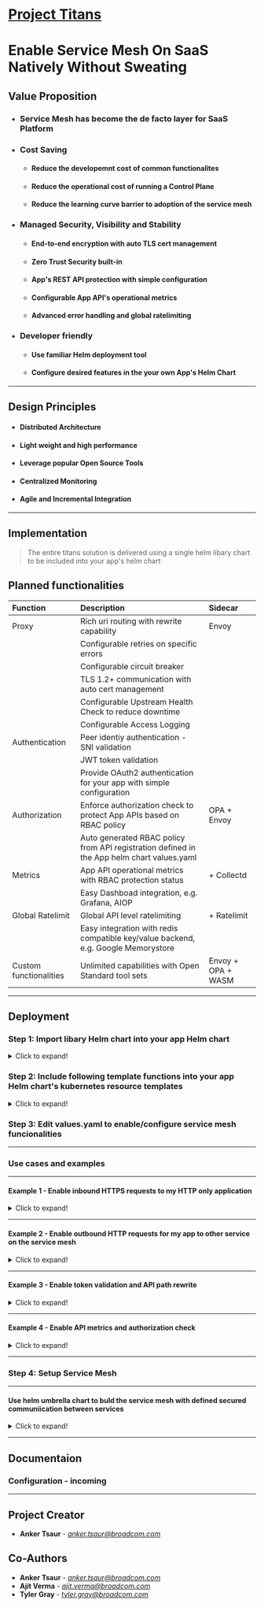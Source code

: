 # [Project Titans](https://github.gwd.broadcom.net/SED/icds-mesh-helm-lib-chart)
# Enable Service Mesh On SaaS Natively Without Sweating

## Value Proposition 
- ### Service Mesh has become the de facto layer for SaaS Platform
- ### Cost Saving
  - #### Reduce the developemnt cost of common functionalites
  - #### Reduce the operational cost of running a Control Plane
  - #### Reduce the learning curve barrier to adoption of the service mesh
- ### Managed Security, Visibility and Stability
  - #### End-to-end encryption with auto TLS cert management
  - #### Zero Trust Security built-in
  - #### App's REST API protection with simple configuration
  - #### Configurable App API's operational metrics
  - #### Advanced error handling and global ratelimiting 
- ### Developer friendly 
  - #### Use familiar Helm deployment tool
  - #### Configure desired features in the your own App's Helm Chart


---

## Design Principles
- #### Distributed Architecture
- #### Light weight and high performance
- #### Leverage popular Open Source Tools
- #### Centralized Monitoring
- #### Agile and Incremental Integration

---

## Implementation
> The entire titans solution is delivered using a single helm libary chart to be included into your app's helm chart

## Planned functionalities
| Function | Description | Sidecar
| :------- |:----------- |:-------
| Proxy | Rich uri routing with rewrite capability | Envoy
| | Configurable retries on specific errors |
| | Configurable circuit breaker |
| | TLS 1.2+ communication with auto cert management |
| | Configurable Upstream Health Check to reduce downtime |
| | Configurable Access Logging |
| Authentication | Peer identiy authentication - SNI validation |
| | JWT token validation |
| | Provide OAuth2 authentication for your app with simple configuration |
| Authorization | Enforce authorization check to protect App APIs based on RBAC policy | OPA + Envoy
| | Auto generated RBAC policy from API registration defined in the App helm chart values.yaml |
| Metrics | App API operational metrics with RBAC protection status | + Collectd
| | Easy Dashboad integration, e.g. Grafana, AIOP |
| Global Ratelimit | Global API level ratelimiting | + Ratelimit
| | Easy integration with redis compatible key/value backend, e.g. Google Memorystore |
| Custom functionalities | Unlimited capabilities with Open Standard tool sets | Envoy + OPA + WASM

---
## Deployment
### Step 1: Import libary Helm chart into your app Helm chart
<details>
  <summary>Click to expand!</summary>

    Edit your app's Helm *Chart.yaml* to add library Helm chart as dependency, see example below

  ```yaml
  apiVersion: v2
  name: tokentool
  version: 1.0.2
  kubeVersion: ">=1.10.0-0"
  description: Helm chart for ICDS Token Tool Service - OpenID Connect client
  home: https://github.gwd.broadcom.net/SED/icds-legacy-oidc-client
  sources:
  - https://github.gwd.broadcom.net/SED/icds-legacy-oidc-client
  maintainers: 
  - name: Anker Tsaur
    email: anker_tsaur@broadcom.com
    url: https://github.gwd.broadcom.net/SED/icds-legacy-oidc-client
  dependencies:
  - name: titan-mesh-helm-lib-chart
    version: 1.0.0
    repository: https://artifactory-lvn.broadcom.net/artifactory/sbo-sps-helm-release-local
  ```
</details>

 
### Step 2: Include following template functions into your app Helm chart's kubernetes resource templates
<details>
  <summary>Click to expand!</summary>
  
    Edit your `deployment.yaml` to include `icds-mesh-helm-lib-chart.containers`  function under `spec.template.spec.containers`. See example below

  ```yaml
      containers:
  {{ include "icds-mesh-helm-lib-chart.containers" . | indent 6 }}
  ```

    Include `icds-mesh-helm-lib-chart.volumes` function under `spec.template.spec.volumes`. See example below

  ```yaml
      volumes:
  {{ include "icds-mesh-helm-lib-chart.volumes" . | indent 6 }}
  ```

    Edit your `service.yaml` to include `icds-mesh-helm-lib-chart.ports` function under `spec.ports`. See example below

  ```yaml
  ports:
  {{ include "icds-mesh-helm-lib-chart.ports" . | indent 2 }}
  ```

    Append to your `configmap.yaml` to include `icds-mesh-helm-lib-chart.configmap` function. See example below

  ```yaml
  {{ include "icds-mesh-helm-lib-chart.configmap" . }}
  ```
  #### Note: Cert-Manager Dependency (Optional)
  1. The following step is to use cert-manager to create the kubernetes TLS secret for your app's envoy sidecar. 
      * How to setup cert-manager integration with your namespace is out of this document's scope.
      * The name of required TLS secret will be *<app_service_name>-envoy-tls-cert*, e.g. **tokentool-envoy-tls-cert**. 
      * You can add this kuebrnetes TLS secret into the release namespace without using cert-manager. 

  2. Create a new `certificate.yaml` to include `icds-mesh-helm-lib-chart.ports` function. See example below
  ```yaml
  {{ include "icds-mesh-helm-lib-chart.certificate" . }}
  ```
</details>

### Step 3: Edit values.yaml to enable/configure service mesh funcionalities
---
### Use cases and examples
---
#### **Example 1 - Enable inbound HTTPS requests to my HTTP only application**
<details>
  <summary>Click to expand!</summary>

      * Route all https requests from mesh sidecar's listening port 9443 to your app **delta** on port 8080
      * Setup HTTP heath check path of your app
      * register my application http base path /delta/

  ```yaml
  titanSideCars:
    envoy:
      clusters:
        local-myapp: # reserved keyword
          # Settings of your local application
          port: 8080  
          healthChecks:
            path: /delta/status
        remote-myapp: # reserved keyword
          # Settings of your mesh sidecar proxy
          port: 9443 
        routes: # register your app routing path
        - match:
            prefix: /delta/ 
    ingress:
      enabled:
  ```
</details> 

---
#### **Example 2 - Enable outbound HTTP requests for my app to other service on the service mesh**
<details>
  <summary>Click to expand!</summary>

    In addition to example 1:
      * Route outbound http requests from localhost:9565 for my app to service alpha and beta on the service mesh

  ```yaml
  titanSideCars:
    envoy:
      clusters:
        local-myapp: # reserved keyword
          # Settings of your local application
          port: 8080  
          healthChecks:
            path: /delta/status
        remote-myapp: # reserved keyword
          # Settings of your mesh sidecar proxy
          port: 9443  
        routes: # register your app routing path
        - match:
            prefix: /delta/ 
    ingress:
      enabled:
    egress:
      routes:
      - route: 
          cluster: alpha
      - route: 
          cluster: beta
  ```
</details> 

---
#### **Example 3 - Enable token validation and API path rewrite**
<details>
  <summary>Click to expand!</summary>

    In addition to example 1, 2:
      * Enable token validation for all my API except **/ping/**
      * Rewrite API Path **/v1/delta/** to **/delta/v1/**

  ```yaml
  titanSideCars:
    envoy:
      clusters:
        local-myapp: # reserved keyword
          # Settings of your local application
          port: 8080  
          healthChecks:
            path: /delta/status
        remote-myapp: # reserved keyword
          # Settings of your mesh sidecar proxy
          port: 9443  
        routes: # register your app routing path
        - match:
            prefix: /delta/ 
    ingress:
      tokenCheck: true
      routes:
      - match:
          prefix: /ping/
        tokenCheck: false
      - match:
          prefix: /v1/delta/
        route:
          prefixRewrite: /delta/v1/
    egress:
      routes:
      - route: 
          cluster: alpha
      - route: 
          cluster: beta
  ```
</details> 

---
#### **Example 4 - Enable API metrics and authorization check**
<details>
  <summary>Click to expand!</summary>
  
    In addition to example 1, 2, 3:
      * Enable API metrics on some of my APIs
      * Enable authorization check for **/delta/purge**

  ```yaml
  titanSideCars:
    envoy:
      clusters:
        local-myapp: # reserved keyword
          # Settings of your local application
          port: 8080  
          healthChecks:
            path: /delta/status
        remote-myapp: # reserved keyword
          # Settings of your mesh sidecar proxy
          port: 9443  
        routes: # register your app routing path
        - match:
            prefix: /delta/ 
    ingress:
      tokenCheck: true
      routes:
      - match:
          prefix: /ping/
        tokenCheck: false
      - match:
          prefix: /delta/purge
          method: POST
        metrics:
          name: purge
        accessPolicy:
          oneOf:
          - key: token.sub.scope
            eq: system
          - key: token.sub.scope
            eq: customer 
    egress:
      routes:
      - route: 
          cluster: alpha
      - route: 
          cluster: beta
  ```
</details> 

---
### Step 4: Setup Service Mesh
---
#### Use helm umbrella chart to buld the service mesh with defined secured communiication between services

<details>
  <summary>Click to expand!</summary>

  1. Import each service's values settings into global settings to build the service mesh network automatically 

  ```yaml
  apiVersion: v2
  name: my-umbrella-chart
  version: 1.0.1
  dependencies:
  - delta:
    version: 1.0.0
    import-values:
    - child: titanSideCars.envoy.clusters.remote-myapp
      parent: global.titanSideCars.envoy.clusters.delta 
  - alpha:
    version: 1.0.0
    import-values:
    - child: titanSideCars.envoy.clusters.remote-myapp
      parent: global.titanSideCars.envoy.clusters.alpha 
  - beta:
    version: 2.0.0
    import-values:
    - child: titanSideCars.envoy.clusters.remote-myapp
      parent: global.titanSideCars.envoy.clusters.beta 
  ```

  2. Provide good defaults and enviornment specific settings using the global settings of the values.yaml of the umbrella chart  

  ```yaml
    titanSideCars:
      # provide default values for all services
      logs:
        level: warn
      envoy:
        imageName: envoy-alpine
        imageTag: v1.15.2
        clusters:
          local-myapp: 
            timeout: 61s
          remote-myapp:
            timeout: 62s
      egress:
        port: 9565
  ```
</details>  

---
## Documentaion
### Configuration - incoming

---
## Project Creator
* **Anker Tsaur** - *anker.tsaur@broadcom.com*

## Co-Authors
* **Anker Tsaur** - *anker.tsaur@broadcom.com*
* **Ajit Verma** - *ajit.verma@broadcom.com*
* **Tyler Gray** - *tyler.gray@broadcom.com*

